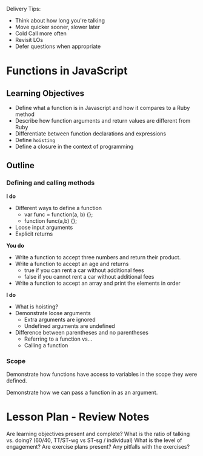 Delivery Tips:

* Think about how long you're talking
* Move quicker sooner, slower later
* Cold Call more often
* Revisit LOs
* Defer questions when appropriate

# Functions in JavaScript

## Learning Objectives

- Define what a function is in Javascript and how it compares to a Ruby method
- Describe how function arguments and return values are different from Ruby
- Differentiate between function declarations and expressions
- Define `hoisting`
- Define a closure in the context of programming

## Outline

### Defining and calling methods

**I do**

* Different ways to define a function
  * var func = function(a, b) {};
  * function func(a,b) {};
* Loose input arguments
* Explicit returns

**You do**

* Write a function to accept three numbers and return their product.
* Write a function to accept an age and returns
  * true if you can rent a car without additional fees
  * false if you cannot rent a car without additional fees
* Write a function to accept an array and print the elements in order

**I do**

* What is hoisting?
* Demonstrate loose arguments
  * Extra arguments are ignored
  * Undefined arguments are undefined
* Difference between parentheses and no parentheses
  * Referring to a function vs...
  * Calling a function

### Scope

Demonstrate how functions have access to variables in the scope they were defined.

Demonstrate how we can pass a function in as an argument.

# Lesson Plan - Review Notes

Are learning objectives present and complete?
What is the ratio of talking vs. doing? (60/40, TT/ST-wg vs ST-sg / individual)
What is the level of engagement?
Are exercise plans present?
Any pitfalls with the exercises?
